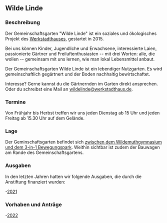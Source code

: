 ## Wilde Linde

### Beschreibung

Der Gemeinschaftsgarten "Wilde Linde" ist ein soziales und ökologisches Projekt des [Werkstadthauses](https://www.werkstadthaus.de/), gestartet in 2015.

Bei uns können Kinder, Jugendliche und Erwachsene, interessierte Laien, passionierte Gärtner und Freiluftenthusiasten -- mit drei Worten: alle, die wollen -- gemeinsam mit uns lernen, wie man lokal Lebensmittel anbaut.

Der Gemeinschaftsgarten Wilde Linde ist ein lebendiger Nutzgarten. Es wird gemeinschaftlich gegärtnert und der Boden nachhaltig bewirtschaftet.

Interesse? Gerne kannst du die Gärtnernden im Garten direkt ansprechen. Oder du schreibst eine Mail an [wildelinde@werkstadthaus.de](wildelinde@werkstadthaus.de).

### Termine

Von Frühjahr bis Herbst treffen wir uns jeden Dienstag ab 15 Uhr und jeden Freitag ab 15.30 Uhr auf dem Gelände.

### Lage

Der Geminschaftsgarten befindet sich [zwischen dem Wildemuthgymnasium und dem 3-in-1 Bewegungspark](https://www.google.de/maps/@48.5154661,9.0471768,212m/data=!3m1!1e3). Weithin sichtbar ist zudem der Bauwagen am Rande des Gemeinschaftsgartens.

### Ausgaben

In den letzten Jahren hatten wir folgende Ausgaben, die durch die Anstiftung finanziert wurden:

-[2021](Ausgaben/Ausgaben_wiLi_2021_public.csv)

### Vorhaben und Anträge

-[2022](Anträge/antrag_2022_public.pdf)

